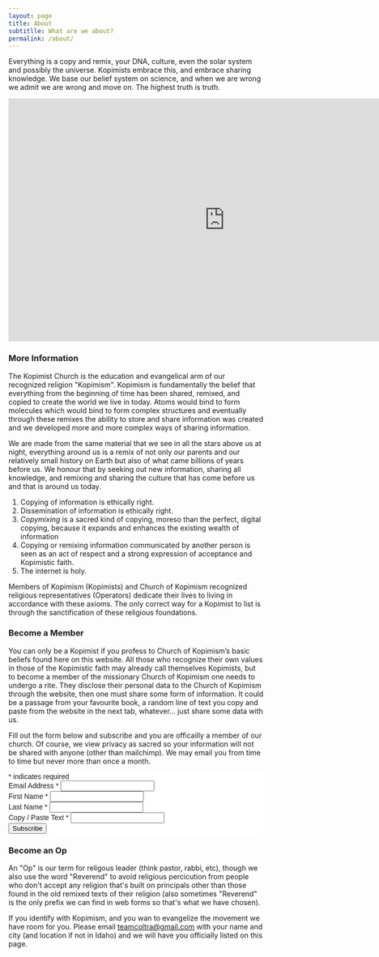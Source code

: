 ```yaml
---
layout: page
title: About
subtitlle: What are we about?
permalink: /about/
---
```


Everything is a copy and remix, your DNA, culture, even the solar system and possibly the universe. Kopimists embrace this, and embrace sharing knowledge. We base our belief system on science, and when we are wrong we admit we are wrong and move on. The highest truth is truth. 

<iframe width="854" height="480" src="https://www.youtube.com/embed/8g4d-rnhuSg" frameborder="0" allowfullscreen></iframe>

### More Information

The Kopimist Church is the education and evangelical arm of our recognized religion "Kopimism". Kopimism is fundamentally the belief that everything from the beginning of time has been shared, remixed, and copied to create the world we live in today. Atoms would bind to form molecules which would bind to form complex structures and eventually through these remixes the ability to store and share information was created and we developed more and more complex ways of sharing information.

We are made from the same material that we see in all the stars above us at night, everything around us is a remix of not only our parents and our relatively small history on Earth but also of what came billions of years before us. We honour that by seeking out new information, sharing all knowledge, and remixing and sharing the culture that has come before us and that is around us today.

<ol>
<li>Copying of information is ethically right.</li>
<li>Dissemination of information is ethically right.</li>
<li><em>Copymixing</em> is a sacred kind of copying, moreso than the perfect, digital copying, because it expands and enhances the existing wealth of information</li>
<li>Copying or remixing information communicated by another person is seen as an act of respect and a strong expression of acceptance and Kopimistic faith.</li>
<li>The internet is holy.</li>
</ol>

Members of Kopimism (Kopimists) and Church of Kopimism recognized religious representatives (Operators) dedicate their lives to living in accordance with these axioms. The only correct way for a Kopimist to list is through the sanctification of these religious foundations.


### Become a Member

You can only be a Kopimist if you profess to Church of Kopimism’s basic beliefs found here on this website. All those who recognize their own values in those of the Kopimistic faith may already call themselves Kopimists, but to become a member of the missionary Church of Kopimism one needs to undergo a rite. They disclose their personal data to the Church of Kopimism through the website, then one must share some form of information. It could be a passage from your favourite book, a random line of text you copy and paste from the website in the next tab, whatever... just share some data with us.

Fill out the form below and subscribe and you are officailly a member of our church. Of course, we view privacy as sacred so your information will not be shared with anyone (other than mailchimp). We may email you from time to time but never more than once a month. 

<!-- Begin MailChimp Signup Form -->
<link href="//cdn-images.mailchimp.com/embedcode/classic-081711.css" rel="stylesheet" type="text/css">
<style type="text/css">
	#mc_embed_signup{background:#fff; clear:left; font:14px Helvetica,Arial,sans-serif; }
	/* Add your own MailChimp form style overrides in your site stylesheet or in this style block.
	   We recommend moving this block and the preceding CSS link to the HEAD of your HTML file. */
</style>
<div id="mc_embed_signup">
<form action="//church.us9.list-manage.com/subscribe/post?u=47d5670c513a21e571a6eb22e&amp;id=142c3e53f7" method="post" id="mc-embedded-subscribe-form" name="mc-embedded-subscribe-form" class="validate" target="_blank" novalidate>
    <div id="mc_embed_signup_scroll">
	
<div class="indicates-required"><span class="asterisk">*</span> indicates required</div>
<div class="mc-field-group">
	<label for="mce-EMAIL">Email Address  <span class="asterisk">*</span>
</label>
	<input type="email" value="" name="EMAIL" class="required email" id="mce-EMAIL">
</div>
<div class="mc-field-group">
	<label for="mce-FNAME">First Name  <span class="asterisk">*</span>
</label>
	<input type="text" value="" name="FNAME" class="required" id="mce-FNAME">
</div>
<div class="mc-field-group">
	<label for="mce-LNAME">Last Name  <span class="asterisk">*</span>
</label>
	<input type="text" value="" name="LNAME" class="required" id="mce-LNAME">
</div>
<div class="mc-field-group">
	<label for="mce-MMERGE3">Copy / Paste Text  <span class="asterisk">*</span>
</label>
	<input type="text" value="" name="MMERGE3" class="required" id="mce-MMERGE3">
</div>
	<div id="mce-responses" class="clear">
		<div class="response" id="mce-error-response" style="display:none"></div>
		<div class="response" id="mce-success-response" style="display:none"></div>
	</div>    <!-- real people should not fill this in and expect good things - do not remove this or risk form bot signups-->
    <div style="position: absolute; left: -5000px;"><input type="text" name="b_47d5670c513a21e571a6eb22e_142c3e53f7" tabindex="-1" value=""></div>
    <div class="clear"><input type="submit" value="Subscribe" name="subscribe" id="mc-embedded-subscribe" class="button"></div>
    </div>
</form>
</div>
<script type='text/javascript' src='//s3.amazonaws.com/downloads.mailchimp.com/js/mc-validate.js'></script><script type='text/javascript'>(function($) {window.fnames = new Array(); window.ftypes = new Array();fnames[0]='EMAIL';ftypes[0]='email';fnames[1]='FNAME';ftypes[1]='text';fnames[2]='LNAME';ftypes[2]='text';fnames[3]='MMERGE3';ftypes[3]='text';}(jQuery));var $mcj = jQuery.noConflict(true);</script>
<!--End mc_embed_signup-->

### Become an Op

An "Op" is our term for religous leader (think pastor, rabbi, etc), though we also use the word "Reverend" to avoid religious percicution from people who don't accept any religion that's built on principals other than those found in the old remixed texts of their religion (also sometimes "Reverend" is the only prefix we can find in web forms so that's what we have chosen). 

If you identify with Kopimism, and you wan to evangelize the movement we have room for you. Please email [teamcoltra@gmail.com](mailto:teamcoltra@gmail.com) with your name and city (and location if not in Idaho) and we will have you officially listed on this page. 

